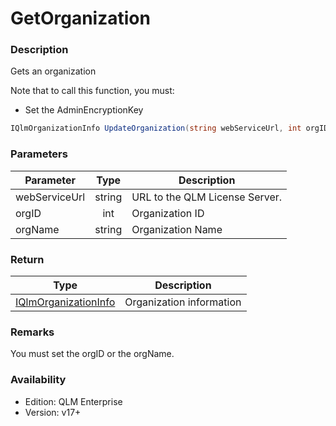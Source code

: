 # GetOrganization

### Description

Gets an organization

Note that to call this function, you must:

* Set the AdminEncryptionKey

```csharp
IQlmOrganizationInfo UpdateOrganization(string webServiceUrl, int orgID, string orgName)
```

### Parameters

| Parameter     |  Type  | Description                    |
| ------------- | :----: | ------------------------------ |
| webServiceUrl | string | URL to the QLM License Server. |
| orgID         |   int  | Organization ID                |
| orgName       | string | Organization Name              |

### Return

| Type                                                                 | Description              |
| -------------------------------------------------------------------- | ------------------------ |
| [IQlmOrganizationInfo](../../iqlmcustomerinfo/iqlmorganizationinfo/) | Organization information |

### Remarks

You must set the orgID or the orgName.

### Availability

* Edition: QLM Enterprise
* Version: v17+
